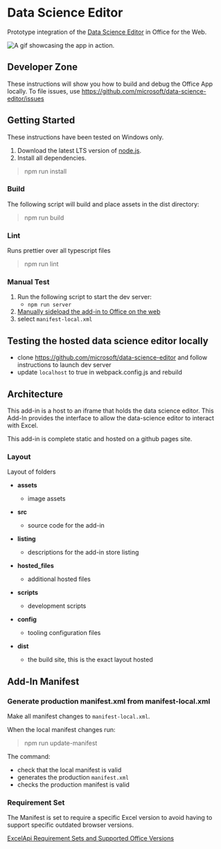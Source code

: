# Data Science Editor

Prototype integration of the [Data Science Editor](https://microsoft.github.io/data-science-editor/excel/) in Office for the Web.

![A gif showcasing the app in action.](https://microsoft.github.io/data-science-editor-excel/hosted_files/editorHowTo.gif)

## Developer Zone

These instructions will show you how to build and debug the Office App locally.
To file issues, use https://github.com/microsoft/data-science-editor/issues

## Getting Started

These instructions have been tested on Windows only.

1. Download the latest LTS version of [node.js](https://nodejs.org/en/download/).
1. Install all dependencies.

> npm run install

### Build

The following script will build and place assets in the dist directory:

> npm run build

### Lint

Runs prettier over all typescript files

> npm run lint

### Manual Test

1. Run the following script to start the dev server:
    - `npm run server`
1. [Manually sideload the add-in to Office on the web](https://learn.microsoft.com/en-us/office/dev/add-ins/testing/sideload-office-add-ins-for-testing#manually-sideload-an-add-in-to-office-on-the-web)
1. select `manifest-local.xml`

## Testing the hosted data science editor locally

-   clone https://github.com/microsoft/data-science-editor and follow instructions to launch dev server
-   update `localhost` to true in webpack.config.js and rebuild


## Architecture

This add-in is a host to an iframe that holds the data science editor. This Add-In provides the interface to allow the data-science editor to interact with Excel.

This add-in is complete static and hosted on a github pages site.

### Layout

Layout of folders

- **assets**
    - image assets
- **src**
    - source code for the add-in
- **listing**
    - descriptions for the add-in store listing
- **hosted_files**
    - additional hosted files
- **scripts**
    - development scripts
- **config**
    - tooling configuration files

- **dist**
    - the build site, this is the exact layout hosted

## Add-In Manifest

### Generate production manifest.xml from manifest-local.xml

Make all manifest changes to `manifest-local.xml`.

When the local manifest changes run:

> npm run update-manifest

The command:

- check that the local manifest is valid
- generates the production `manifest.xml`
- checks the production manifest is valid

### Requirement Set

The Manifest is set to require a specific Excel version to avoid having to support specific outdated browser versions.

[ExcelApi Requirement Sets and Supported Office Versions](https://learn.microsoft.com/en-us/javascript/api/requirement-sets/excel/excel-api-requirement-sets#requirement-set-availability)
